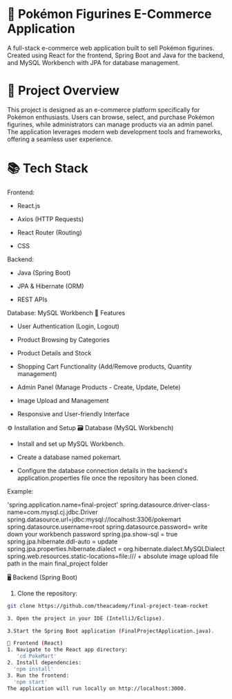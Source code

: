 # 🛒 Pokémon Figurines E-Commerce Application 
A full-stack e-commerce web application built to sell Pokémon figurines. Created using React for the frontend, Spring Boot and Java for the backend, and MySQL Workbench with JPA for database management.

# 🚀 Project Overview
This project is designed as an e-commerce platform specifically for Pokémon enthusiasts. Users can browse, select, and purchase Pokémon figurines, while administrators can manage products via an admin panel. The application leverages modern web development tools and frameworks, offering a seamless user experience.

# 📚 Tech Stack
Frontend:
- React.js

- Axios (HTTP Requests)

- React Router (Routing)

- CSS

Backend:
- Java (Spring Boot)

- JPA & Hibernate (ORM)

- REST APIs

Database:
MySQL Workbench
🌟 Features
- User Authentication (Login, Logout)

- Product Browsing by Categories

- Product Details and Stock 

- Shopping Cart Functionality (Add/Remove products, Quantity management)

- Admin Panel (Manage Products - Create, Update, Delete)

- Image Upload and Management

- Responsive and User-friendly Interface

⚙️ Installation and Setup
🗃️ Database (MySQL Workbench)
- Install and set up MySQL Workbench.

- Create a database named pokemart.

- Configure the database connection details in the backend's application.properties file once the repository has been cloned.

Example:

'spring.application.name=final-project'
spring.datasource.driver-class-name=com.mysql.cj.jdbc.Driver
spring.datasource.url=jdbc:mysql://localhost:3306/pokemart
spring.datasource.username=root
spring.datasource.password= write down your workbench password
spring.jpa.show-sql = true
spring.jpa.hibernate.ddl-auto = update
spring.jpa.properties.hibernate.dialect = org.hibernate.dialect.MySQLDialect
spring.web.resources.static-locations=file:/// + absolute image upload file path in the main final_project folder

🖥️ Backend (Spring Boot)

1. Clone the repository:
```bash
git clone https://github.com/theacademy/final-project-team-rocket

3. Open the project in your IDE (IntelliJ/Eclipse).

3.Start the Spring Boot application (FinalProjectApplication.java).

🎨 Frontend (React)
1. Navigate to the React app directory:
   'cd PokeMart'
2. Install dependencies:
  'npm install'
3. Run the frontend:
  'npm start'
The application will run locally on http://localhost:3000.
